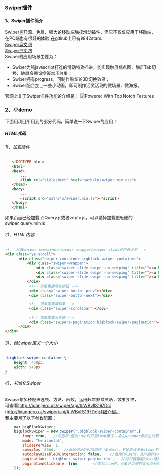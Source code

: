 ### Swiper插件

#### 1、Swiper插件简介
Swiper是开源、免费、强大的移动端触摸滑动插件，但它不仅仅应用于移动端，在PC端也有很好的体验,在github上已有9842stars。<br>
[Swiper英文网](http://idangero.us/swiper/#.WBvRYy197Dc)<br>
[Swiper中文网](http://www.swiper.com.cn/)<br>
Swiper的应用场景主要为：<br>
* Swiper为纯javascript打造的滑动特效插进，能实现触屏焦点图、触屏Tab切换、触屏多图切换等常用效果；
* Swiper拥有progress，可制作酷炫的3D切换效果；
* Swiper配合加上一些小动画，即可制作活灵活现的微场景、微海报。

官网上关于Swiper插件功能的介绍是：
![Powered With Top Notch Features](./Swiperower.png)

### 2、小demo
下面用项目所用到的部分代码，简单说一下Swiper的应用：
##### HTML代码
###### 1)、加载插件
```HTML
   <!DOCTYPE html>
   <html>
   <head>
       ...
       <link rel="stylesheet" href="path/to/swiper.min.css">
   </head>
   <body>
       ...
       <script src="path/to/swiper.min.js"></script>
   </body>
   </html>
```
  如果页面已经加载了jQuery.js或者zepto.js，可以选择加载更轻便的[swiper.jquery.min.js](http://www.swiper.com.cn/download/index.html)
###### 2)、HTML内容
```HTML
<!-- 注意swiper-container/swiper-wrapper/swiper-slide的包含关系 -->
<div class="yz-scroll">
      <div class="swiper-container bigblock-swiper-container">
          <div class="swiper-wrapper">
              <div class="swiper-slide swiper-no-swiping" title=""><a href="#"><img src="images/pic_index_banner.jpg" alt=""></a></div>
              <div class="swiper-slide swiper-no-swiping" title=""><a href="#"><img src="images/pic_index_banner.jpg" alt=""></a></div>
              <div class="swiper-slide swiper-no-swiping" title=""><a href="#"><img src="images/pic_index_banner.jpg" alt=""></a></div>
          </div>
           <!-- 如果需要导航按钮 -->
           <div class="swiper-button-prev"></div>
           <div class="swiper-button-next"></div>

           <!-- 如果需要滚动条 -->
           <div class="swiper-scrollbar"></div>

           <!-- 如果需要分页器 -->
           <div class="swipers-pagination bigblock-swiper-pagination"></div>
      </div>
</div>
```
###### 3)、给Swiper定义一个大小
```CSS
.bigblock-swiper-container {
    height: 450px;
    width: 948px;
}
```
###### 4)、初始化Swiper
  Swiper有多种配置选项、方法、函数，运用起来非常灵活，效果多样，<br>
  可查看[http://idangero.us/swiper/api/#.WBvllS197Dc](http://idangero.us/swiper/api/#.WBvllS197Dc)详细介绍。<br>
  我主要用了以下参数配置：
```javascript
    var bigBlockSwiper;
    bigBlockSwiper = new Swiper(".bigblock-swiper-container",{
        loop: true,   //可选项,值为true时开启loop模式——会在wrapper前后生成若干个slides让slides看起来是衔接的，用于无限循环切换
        mode: "horizontal",   
        slidesPerView: 1,
        autoplay: 5000,    //自动切换的时间间隔（单位ms），不设定该参数slide不会自动切换
        autoplayDisableOnInteraction: false,    //值为false时，用户操作swiper之后自动切换不会停止
        pagination: '.bigblock-swiper-pagination',   //分页器容器的css选择器或HTML标签
        paginationClickable: true       //值为true时，点击分页器的指示点分页器会控制Swiper切换
    });
```
